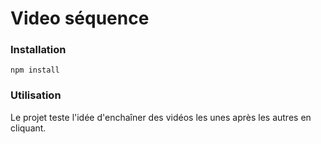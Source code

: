 # Video séquence

### Installation

`npm install`

### Utilisation

Le projet teste l'idée d'enchaîner des vidéos les unes après les autres en cliquant.